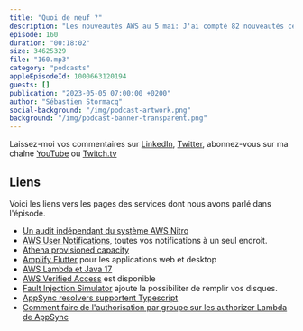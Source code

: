 ```yaml
---
title: "Quoi de neuf ?"
description: "Les nouveautés AWS au 5 mai: J'ai compté 82 nouveautés ces deux dernières semaines (-12 WoW). Java 17 est disponible sur AWS Lambda, Verified Access est disponible. Vous pouvez maintenant provisioner de la capacité sur Athena ou développer des applications web et desktop avec Amplify pour Flutter. On parle aussi de sécurité et du système Nitro. On détaille tout cela dans le podcast \U0001F399 AWS ☁️ en \U0001F1EB\U0001F1F7."
episode: 160
duration: "00:18:02"
size: 34625329
file: "160.mp3"
category: "podcasts"
appleEpisodeId: 1000663120194
guests: []
publication: "2023-05-05 07:00:00 +0200"
author: "Sébastien Stormacq"
social-background: "/img/podcast-artwork.png"
background: "/img/podcast-banner-transparent.png"
---
```


Laissez-moi vos commentaires sur [LinkedIn](https://www.linkedin.com/in/sebastienstormacq/), [Twitter](https://twitter.com/sebsto), abonnez-vous sur ma chaîne [YouTube](https://www.youtube.com/sebsto) ou [Twitch.tv](https://www.twitch.tv/sebAWS)

## Liens

Voici les liens vers les pages des services dont nous avons parlé dans l'épisode.

- [Un audit indépendant du système AWS Nitro](https://aws.amazon.com/blogs/security/delivering-on-the-aws-digital-sovereignty-pledge-control-without-compromise/)
- [AWS User Notifications](https://aws.amazon.com/blogs/aws/new-set-up-your-aws-notifications-in-one-place/), toutes vos notifications à un seul endroit.
- [Athena provisioned capacity](https://aws.amazon.com/blogs/aws/introducing-athena-provisioned-capacity/)
- [Amplify Flutter](https://aws.amazon.com/es/blogs/mobile/amplify-flutter-announces-general-availability-for-web-and-desktop-support/) pour les applications web et desktop
- [AWS Lambda et Java 17](https://aws.amazon.com/blogs/compute/java-17-runtime-now-available-on-aws-lambda/)
- [AWS Verified Access](https://aws.amazon.com/about-aws/whats-new/2023/04/aws-verified-access-generally-available/) est disponible
- [Fault Injection Simulator](https://aws.amazon.com/about-aws/whats-new/2023/04/aws-fault-injection-simulator-amazon-ec2-instance-disk-fill/) ajoute la possibiliter de remplir vos disques.
- [AppSync resolvers supportent Typescript](https://aws.amazon.com/about-aws/whats-new/2023/04/aws-appsync-typescript-maps-javascript-resolvers/)
- [Comment faire de l'authorisation par groupe sur les authorizer Lambda de AppSync](https://theburningmonk.com/2021/09/group-based-auth-with-appsync-lambda-authoriser/)
